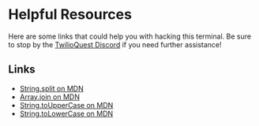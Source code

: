 # Helpful Resources

Here are some links that could help you with hacking this terminal. Be sure to stop by the [TwilioQuest Discord](https://twil.io/tq-discord) if you need further assistance!

## Links

- [String.split on MDN](https://developer.mozilla.org/en-US/docs/Web/JavaScript/Reference/Global_Objects/String/split)
- [Array.join on MDN](https://developer.mozilla.org/en-US/docs/Web/JavaScript/Reference/Global_Objects/Array/join)
- [String.toUpperCase on MDN](https://developer.mozilla.org/en-US/docs/Web/JavaScript/Reference/Global_Objects/String/toUpperCase)
- [String.toLowerCase on MDN](https://developer.mozilla.org/en-US/docs/Web/JavaScript/Reference/Global_Objects/String/toLowerCase)
